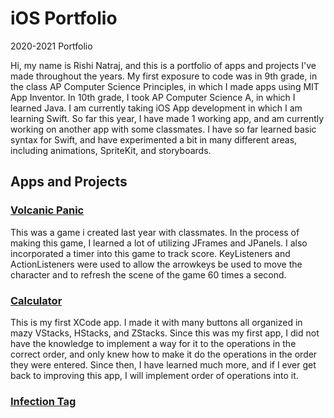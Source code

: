 # iOS Portfolio
2020-2021 Portfolio

Hi, my name is Rishi Natraj, and this is a portfolio of apps and projects I've made throughout the years. My first exposure to code was in 9th grade, in the class AP Computer Science Principles, in which I made apps using MIT App Inventor. In 10th grade, I took AP Computer Science A, in which I learned Java. I am currently taking iOS App development in which I am learning Swift. So far this year, I have made 1 working app, and am currently working on another app with some classmates. I have so far learned basic syntax for Swift, and have experimented a bit in many different areas, including animations, SpriteKit, and storyboards.

## Apps and Projects
### [Volcanic Panic](https://github.com/EPHS-Java-2020/final-post-ap-project-2020-team-idk-name)
This was a game i created last year with classmates. In the process of making this game, I learned a lot of utilizing JFrames and JPanels. I also incorporated a timer into this game to track score. KeyListeners and ActionListeners were used to allow the arrowkeys be used to move the character and to refresh the scene of the game 60 times a second. 

### [Calculator](https://github.com/rishi-n/calculator)
This is my first XCode app. I made it with many buttons all organized in mazy VStacks, HStacks, and ZStacks. Since this was my first app, I did not have the knowledge to implement a way for it to the operations in the correct order, and only knew how to make it do the operations in the order they were entered. Since then, I have learned much more, and if I ever get back to improving this app, I will implement order of operations into it.

### [Infection Tag](https://github.com/sarthyparty/Infection-Tag)


